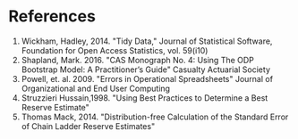 # References
1. Wickham, Hadley, 2014. "Tidy Data," Journal of Statistical Software, Foundation for Open Access Statistics, vol. 59(i10)
2. Shapland, Mark. 2016. "CAS Monograph No. 4: Using The ODP Bootstrap Model: A Practitioner’s Guide" Casualty Actuarial Society
3. Powell, et. al. 2009. "Errors in Operational Spreadsheets" Journal of Organizational and End User Computing
4. Struzzieri Hussain,1998. "Using Best Practices to Determine a Best Reserve Estimate"
5. Thomas Mack, 2014. "Distribution-free Calculation of the Standard Error of Chain Ladder Reserve Estimates"